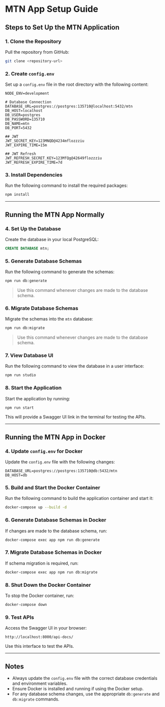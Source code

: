# MTN App Setup Guide

## Steps to Set Up the MTN Application

### 1. Clone the Repository
Pull the repository from GitHub:
```bash
git clone <repository-url>
```

### 2. Create `config.env`
Set up a `config.env` file in the root directory with the following content:
```env
NODE_ENV=development

# Database Connection
DATABASE_URL=postgres://postgres:135710@localhost:5432/mtn
DB_HOST=localhost
DB_USER=postgres
DB_PASSWORD=135710
DB_NAME=mtn
DB_PORT=5432

## JWT
JWT_SECRET_KEY=123MNQD@4234mflozzziu
JWT_EXPIRE_TIME=15m

## JWT Refresh
JWT_REFRESH_SECRET_KEY=123MfQg@42649flozzziu
JWT_REFRESH_EXPIRE_TIME=7d
```

### 3. Install Dependencies
Run the following command to install the required packages:
```bash
npm install
```

---

## Running the MTN App Normally

### 4. Set Up the Database
Create the database in your local PostgreSQL:
```sql
CREATE DATABASE mtn;
```

### 5. Generate Database Schemas
Run the following command to generate the schemas:
```bash
npm run db:generate
```
> Use this command whenever changes are made to the database schema.

### 6. Migrate Database Schemas
Migrate the schemas into the `mtn` database:
```bash
npm run db:migrate
```
> Use this command whenever changes are made to the database schema.

### 7. View Database UI
Run the following command to view the database in a user interface:
```bash
npm run studio
```

### 8. Start the Application
Start the application by running:
```bash
npm run start
```
This will provide a Swagger UI link in the terminal for testing the APIs.

---

## Running the MTN App in Docker

### 4. Update `config.env` for Docker
Update the `config.env` file with the following changes:
```env
DATABASE_URL=postgres://postgres:135710@db:5432/mtn
DB_HOST=db
```

### 5. Build and Start the Docker Container
Run the following command to build the application container and start it:
```bash
docker-compose up --build -d
```

### 6. Generate Database Schemas in Docker
If changes are made to the database schema, run:
```bash
docker-compose exec app npm run db:generate
```

### 7. Migrate Database Schemas in Docker
If schema migration is required, run:
```bash
docker-compose exec app npm run db:migrate
```

### 8. Shut Down the Docker Container
To stop the Docker container, run:
```bash
docker-compose down
```

### 9. Test APIs
Access the Swagger UI in your browser:
```
http://localhost:8000/api-docs/
```
Use this interface to test the APIs.

---

## Notes
- Always update the `config.env` file with the correct database credentials and environment variables.
- Ensure Docker is installed and running if using the Docker setup.
- For any database schema changes, use the appropriate `db:generate` and `db:migrate` commands.

